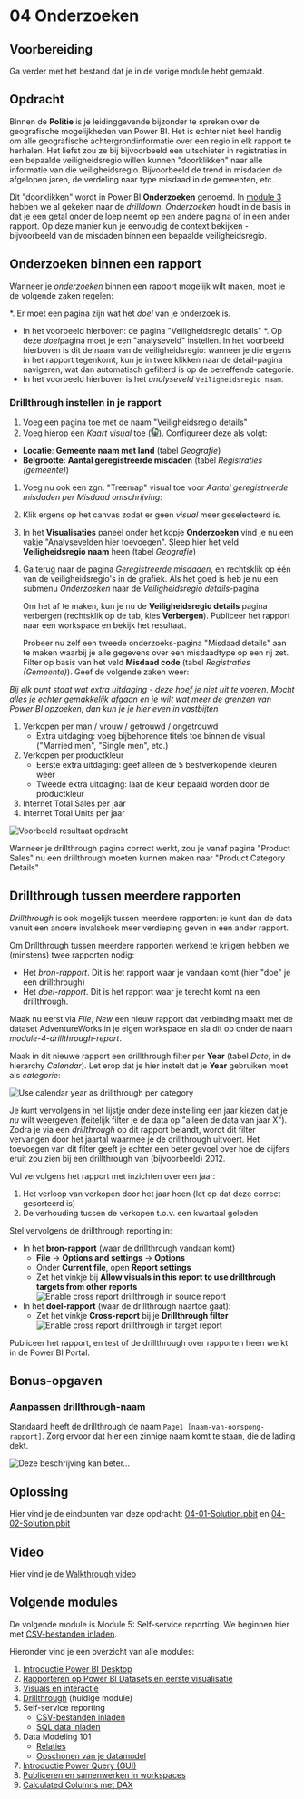 # 04 Onderzoeken

## Voorbereiding

Ga verder met het bestand dat je in de vorige module hebt gemaakt.

## Opdracht

Binnen de **Politie** is je leidinggevende bijzonder te spreken over de geografische mogelijkheden van Power BI. Het is echter niet heel handig om alle geografische achtergrondinformatie over een regio in elk rapport te herhalen. Het liefst zou ze bij bijvoorbeeld een uitschieter in registraties in een bepaalde veiligheidsregio willen kunnen "doorklikken" naar alle informatie van die veiligheidsregio. Bijvoorbeeld de trend in misdaden de afgelopen jaren, de verdeling naar type misdaad in de gemeenten, etc..

Dit "doorklikken" wordt in Power BI **Onderzoeken** genoemd. In [module 3](../03-visuals-and-interaction/03-visuals-and-interaction.md) hebben we al gekeken naar de *drilldown*. *Onderzoeken* houdt in de basis in dat je een getal onder de loep neemt op een andere pagina of in een ander rapport. Op deze manier kun je eenvoudig de context bekijken - bijvoorbeeld van de misdaden binnen een bepaalde veiligheidsregio.

## Onderzoeken binnen een rapport

Wanneer je *onderzoeken* binnen een rapport mogelijk wilt maken, moet je de volgende zaken regelen:

*. Er moet een pagina zijn wat het *doel* van je onderzoek is.
   * In het voorbeeld hierboven: de pagina "Veiligheidsregio details"
*. Op deze *doel*pagina moet je een "analyseveld" instellen. In het voorbeeld hierboven is dit de naam van de veiligheidsregio: wanneer je die ergens in het rapport tegenkomt, kun je in twee klikken naar de detail-pagina navigeren, wat dan automatisch gefilterd is op de betreffende categorie.
   * In het voorbeeld hierboven is het *analyseveld* `Veiligheidsregio naam`.

### Drillthrough instellen in je rapport

1. Voeg een pagina toe met de naam "Veiligheidsregio details"
1. Voeg hierop een *Kaart visual* toe (![Icon of map visual](img/02-kaart-visual.png)). Configureer deze als volgt:
  * **Locatie**: **Gemeente naam met land** (tabel *Geografie*)
  * **Belgrootte**: **Aantal geregistreerde misdaden** (tabel *Registraties (gemeente)*)
1. Voeg nu ook een zgn. "Treemap" visual toe voor *Aantal geregistreerde misdaden per Misdaad omschrijving*:
1. Klik ergens op het canvas zodat er geen *visual* meer geselecteerd is.
1. In het **Visualisaties** paneel onder het kopje **Onderzoeken** vind je nu een vakje "Analysevelden hier toevoegen". Sleep hier het veld **Veiligheidsregio naam** heen (tabel *Geografie*)
1. Ga terug naar de pagina *Geregistreerde misdaden*, en rechtsklik op één van de veiligheidsregio's in de grafiek. Als het goed is heb je nu een submenu *Onderzoeken* naar de *Veiligheidsregio details*-pagina

    Om het af te maken, kun je nu de **Veiligheidsregio details** pagina verbergen (rechtsklik op de tab, kies **Verbergen**). Publiceer het rapport naar een workspace en bekijk het resultaat.

    Probeer nu zelf een tweede onderzoeks-pagina "Misdaad details" aan te maken waarbij je alle gegevens over een misdaadtype op een rij zet. Filter op basis van het veld **Misdaad code** (tabel *Registraties (Gemeente)*). Geef de volgende zaken weer:

*Bij elk punt staat wat extra uitdaging - deze hoef je niet uit te voeren. Mocht alles je echter gemakkelijk afgaan en je wilt wat meer de grenzen van Power BI opzoeken, dan kun je je hier even in vastbijten*

1. Verkopen per man / vrouw / getrouwd / ongetrouwd
   * Extra uitdaging: voeg bijbehorende titels toe binnen de visual ("Married men", "Single men", etc.)
2. Verkopen per productkleur
   * Eerste extra uitdaging: geef alleen de 5 bestverkopende kleuren weer
   * Tweede extra uitdaging: laat de kleur bepaald worden door de productkleur
3. Internet Total Sales per jaar
4. Internet Total Units per jaar

![Voorbeeld resultaat opdracht](img/05-drillthrough-within-report-final.png)

Wanneer je drillthrough pagina correct werkt, zou je vanaf pagina "Product Sales" nu een drillthrough moeten kunnen maken naar "Product Category Details"

## Drillthrough tussen meerdere rapporten

*Drillthrough* is ook mogelijk tussen meerdere rapporten: je kunt dan de data vanuit een andere invalshoek meer verdieping geven in een ander rapport.

Om Drillthrough tussen meerdere rapporten werkend te krijgen hebben we (minstens) twee rapporten nodig:

* Het *bron-rapport*. Dit is het rapport waar je vandaan komt (hier "doe" je een drillthrough)
* Het *doel-rapport*. Dit is het rapport waar je terecht komt na een drillthrough.

Maak nu eerst via *File*, *New* een nieuw rapport dat verbinding maakt met de dataset AdventureWorks in je eigen workspace en sla dit op onder de naam *module-4-drillthrough-report*.

Maak in dit nieuwe rapport een drillthrough filter per **Year** (tabel *Date*, in de hierarchy *Calendar*). Let erop dat je hier instelt dat je **Year** gebruiken moet als *categorie*:

![Use calendar year as drillthrough per category](img/04-calendar-year-drillthrough-as-category.png)

Je kunt vervolgens in het lijstje onder deze instelling een jaar kiezen dat je *nu* wilt weergeven (feitelijk filter je de data op "alleen de data van jaar X"). Zodra je via een *drillthrough* op dit rapport belandt, wordt dit filter vervangen door het jaartal waarmee je de drillthrough uitvoert. Het toevoegen van dit filter geeft je echter een beter gevoel over hoe de cijfers eruit zou zien bij een drillthrough van (bijvoorbeeld) 2012.

Vul vervolgens het rapport met inzichten over een jaar:

1. Het verloop van verkopen door het jaar heen (let op dat deze correct gesorteerd is)
2. De verhouding tussen de verkopen t.o.v. een kwartaal geleden

Stel vervolgens de drillthrough reporting in:

* In het **bron-rapport** (waar de drillthrough vandaan komt)
  * **File** -> **Options and settings** -> **Options**
  * Onder **Current file**, open **Report settings**
  * Zet het vinkje bij **Allow visuals in this report to use drillthrough targets from other reports**  
![Enable cross report drillthrough in source report](img/06-enable-cross-report-drillthrough-source.png)
* In het **doel-rapport** (waar de drillthrough naartoe gaat):
  * Zet het vinkje **Cross-report** bij je **Drillthrough filter**  
![Enable cross report drillthrough in target report](img/07-enable-cross-report-drillthrough-target.png)

Publiceer het rapport, en test of de drillthrough over rapporten heen werkt in de Power BI Portal.

## Bonus-opgaven

### Aanpassen drillthrough-naam

Standaard heeft de drillthrough de naam `Page1 [naam-van-oorspong-rapport]`. Zorg ervoor dat hier een zinnige naam komt te staan, die de lading dekt.

![Deze beschrijving kan beter...](img/09-onzinnige-naam.png)

## Oplossing

Hier vind je de eindpunten van deze opdracht: [04-01-Solution.pbit](04-01-Solution.pbit) en [04-02-Solution.pbit](04-02-Solution.pbit)

## Video

Hier vind je de [Walkthrough video](https://vimeo.com/584747083/d8e167c13e)


## Volgende modules

De volgende module is Module 5: Self-service reporting. We beginnen hier met [CSV-bestanden inladen](../05-self-service-reporting/05-csv-inladen.md).

Hieronder vind je een overzicht van alle modules:

1. [Introductie Power BI Desktop](../01-introduction/01-introduction-powerbi-desktop.md)
2. [Rapporteren op Power BI Datasets en eerste visualisatie](../02-reporting-on-dataset/02-reporting-on-dataset.md)
3. [Visuals en interactie](../03-visuals-and-interaction/03-visuals-and-interaction.md)
4. [Drillthrough](../04-drillthrough/04-drillthrough.md) (huidige module)
5. Self-service reporting
   * [CSV-bestanden inladen](../05-self-service-reporting/05-csv-inladen.md)
   * [SQL data inladen](../05-self-service-reporting/06-sql-inladen.md)
6. Data Modeling 101
   * [Relaties](../06-data-modeling-101/07-relaties.md)
   * [Opschonen van je datamodel](../06-data-modeling-101/08-opschonen.md)
7. [Introductie Power Query (GUI)](../07-power-query-gui/09-power-query.md)
8. [Publiceren en samenwerken in workspaces](../08-publishing-and-collaboration-in-workspaces/10-publishing-and-collaboration-in-workspaces.md)
9. [Calculated Columns met DAX](../09-dax/11-calc-columns.md)
